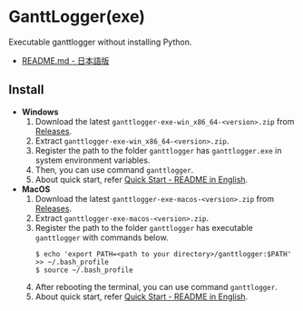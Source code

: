 # GanttLogger(exe)
Executable ganttlogger without installing Python.
- [README.md - 日本語版](https://github.com/KagenoMoheji/GanttLogger/blob/master/exe/README-ja.md)

## Install
- <span id="w">**Windows**</span>
    1. Download the latest `ganttlogger-exe-win_x86_64-<version>.zip` from [Releases](https://github.com/KagenoMoheji/GanttLogger/releases).
    2. Extract `ganttlogger-exe-win_x86_64-<version>.zip`.
    3. Register the path to the folder `ganttlogger` has `ganttlogger.exe` in system environment variables.
    4. Then, you can use command `ganttlogger`.
    5. About quick start, refer [Quick Start - README in English](https://github.com/KagenoMoheji/GanttLogger/blob/master/README.md#2-2).
- <span id="m">**MacOS**</span>
    1. Download the latest `ganttlogger-exe-macos-<version>.zip` from [Releases](https://github.com/KagenoMoheji/GanttLogger/releases).
    2. Extract `ganttlogger-exe-macos-<version>.zip`.
    3. Register the path to the folder `ganttlogger` has executable `ganttlogger` with commands below.
        ```
        $ echo 'export PATH=<path to your directory>/ganttlogger:$PATH' >> ~/.bash_profile
        $ source ~/.bash_profile
        ```
    4. After rebooting the terminal, you can use command `ganttlogger`.
    5. About quick start, refer [Quick Start - README in English](https://github.com/KagenoMoheji/GanttLogger/blob/master/README.md#2-2).